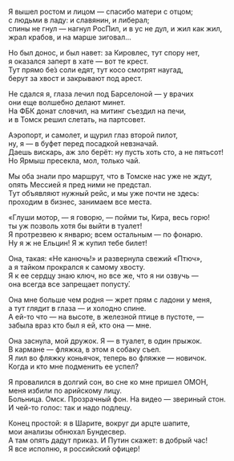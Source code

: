 Я вышел ростом и лицом — спасибо матери с отцом;  
с людьми в ладу: и славянин, и либерал;  
спины не гнул — нагнул РосПил, и в ус не дул, и жил как жил,  
жрал крабов, и на марше зиговал…

Но был донос, и был навет: за Кировлес, тут спору нет,  
я оказался заперт в хате — вот те крест.  
Тут прямо бе́з соли едят, тут косо смотрят наугад,  
берут за хвост и закрывают под арест.

Не сдался я, глаза лечил под Барселоной — у врачих  
они еще волшебно делают минет.  
На ФБК донат словчил, на митинг съездил на печи,  
и в Томск решил слетать, на партсовет.

Аэропорт, и самолет, и щурил глаз второй пилот,  
ну, я — в буфет перед посадкой невзначай.  
Даешь вискарь, аж зло берёт: ну пусть хоть сто, а не пятьсот!  
Но Ярмыш пресекла, мол, только чай.

Мы оба знали про маршрут, что в Томске нас уже не ждут,  
опять Мессией я пред ними не предстал.  
Тут объявляют нужный рейс, и мы уже почти не здесь:  
проходим в бизнес, занимаем все места.

«Глуши мотор, — я говорю, — пойми ты, Кира, весь горю!  
ты уж позволь хотя бы выйти в туалет!  
Я протрезвею к январю; всем остальным — по фонарю.  
Ну я ж не Ельцин! Я ж купил тебе билет!

Она, такая: «Не канючь!» и развернула свежий «Птюч»,  
а я тайком прокрался к самому хвосту.  
Я к ее сердцу знаю ключ, но все же, что я ни озвучь —  
она всегда все запрещает попусту́.

Она мне больше чем родня — жрет прям с ладони у меня,  
а тут глядит в глаза — и холодно спине.  
А ей-то что — на высоте, в железной птице в пустоте, —  
забыла враз кто был я ей, кто она — мне.

Она заснула, мой дружок. Я — в туалет, в один прыжок.  
В кармане — фляжка, в этом я собаку съел.  
Я лил во фляжку коньячок, теперь во фляжке — новичок.  
Когда и кто мне подменить ее успел?

Я провалился в долгий сон, во сне ко мне пришел ОМОН,  
меня избили по арийскому лицу.  
Больница. Омск. Прозрачный фон. На видео — звериный стон.  
И чей-то голос: так и надо подлецу.

Конец простой: я в Шарите, вокруг ди арцте шапите,  
мои анализы обнюхал Бундесвер.  
А там опять дадут приказ. И Путин скажет: в добрый час!  
Я все исполню, я российский офицер!
